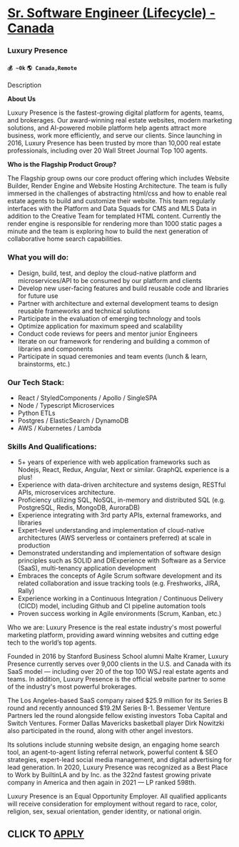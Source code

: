 # [Sr. Software Engineer (Lifecycle) - Canada](https://www.remotewlb.com/apply/sr-software-engineer-lifecycle-canada)  
### Luxury Presence  
#### `💰 ~0k` `🌎 Canada,Remote`  

Description

**About Us**

Luxury Presence is the fastest-growing digital platform for agents, teams, and brokerages. Our award-winning real estate websites, modern marketing solutions, and AI-powered mobile platform help agents attract more business, work more efficiently, and serve our clients. Since launching in 2016, Luxury Presence has been trusted by more than 10,000 real estate professionals, including over 20 Wall Street Journal Top 100 agents.

  

 **Who is the Flagship Product Group?**

The Flagship group owns our core product offering which includes Website Builder, Render Engine and Website Hosting Architecture. The team is fully immersed in the challenges of abstracting html/css and how to enable real estate agents to build and customize their website. This team regularly interfaces with the Platform and Data Squads for CMS and MLS Data in addition to the Creative Team for templated HTML content. Currently the render engine is responsible for rendering more than 1000 static pages a minute and the team is exploring how to build the next generation of collaborative home search capabilities.

### What you will do:

  * Design, build, test, and deploy the cloud-native platform and microservices/API to be consumed by our platform and clients
  * Develop new user-facing features and build reusable code and libraries for future use
  * Partner with architecture and external development teams to design reusable frameworks and technical solutions
  * Participate in the evaluation of emerging technology and tools
  * Optimize application for maximum speed and scalability
  * Conduct code reviews for peers and mentor junior Engineers
  * Iterate on our framework for rendering and building a common of libraries and components
  * Participate in squad ceremonies and team events (lunch & learn, brainstorms, etc.)

### Our Tech Stack:

  * React / StyledComponents / Apollo / SingleSPA
  * Node / Typescript Microservices
  * Python ETLs
  * Postgres / ElasticSearch / DynamoDB
  * AWS / Kubernetes / Lambda

### Skills And Qualifications:

  * 5+ years of experience with web application frameworks such as Nodejs, React, Redux, Angular, Next or similar. GraphQL experience is a plus!
  * Experience with data-driven architecture and systems design, RESTful APIs, microservices architecture.
  * Proficiency utilizing SQL, NoSQL, in-memory and distributed SQL (e.g. PostgreSQL, Redis, MongoDB, AuroraDB)
  * Experience integrating with 3rd party APIs, external frameworks, and libraries
  * Expert-level understanding and implementation of cloud-native architectures (AWS serverless or containers preferred) at scale in production
  * Demonstrated understanding and implementation of software design principles such as SOLID and DIExperience with Software as a Service (SaaS), multi-tenancy application development
  * Embraces the concepts of Agile Scrum software development and its related collaboration and issue tracking tools (e.g. Freshworks, JIRA, Rally)
  * Experience working in a Continuous Integration / Continuous Delivery (CICD) model, including Github and CI pipeline automation tools
  * Proven success working in Agile environments (Scrum, Kanban, etc.)

Who we are: Luxury Presence is the real estate industry's most powerful marketing platform, providing award winning websites and cutting edge tech to the world’s top agents.

Founded in 2016 by Stanford Business School alumni Malte Kramer, Luxury Presence currently serves over 9,000 clients in the U.S. and Canada with its SaaS model — including over 20 of the top 100 WSJ real estate agents and teams. In addition, Luxury Presence is the official website partner to some of the industry's most powerful brokerages.

The Los Angeles-based SaaS company raised $25.9 million for its Series B round and recently announced $19.2M Series B-1. Bessemer Venture Partners led the round alongside fellow existing investors Toba Capital and Switch Ventures. Former Dallas Mavericks basketball player Dirk Nowitzki also participated in the round, along with other angel investors.

Its solutions include stunning website design, an engaging home search tool, an agent-to-agent listing referral network, powerful content & SEO strategies, expert-lead social media management, and digital advertising for lead generation. In 2020, Luxury Presence was recognized as a Best Place to Work by BuiltinLA and by Inc. as the 322nd fastest growing private company in America and then again in 2021 — LP ranked 598th.

Luxury Presence is an Equal Opportunity Employer. All qualified applicants will receive consideration for employment without regard to race, color, religion, sex, sexual orientation, gender identity, or national origin.

  
## CLICK TO [APPLY](https://www.remotewlb.com/apply/sr-software-engineer-lifecycle-canada)

